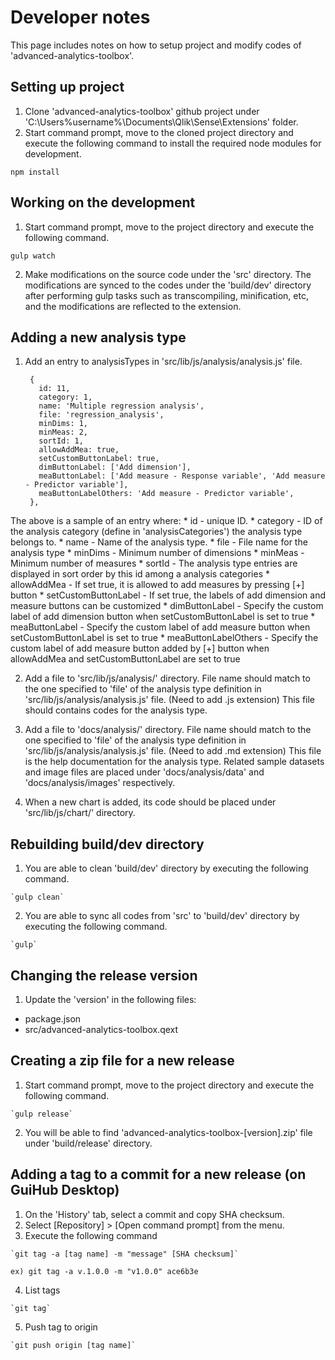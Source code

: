 # Developer notes
This page includes notes on how to setup project and modify codes of 'advanced-analytics-toolbox'.

## Setting up project
 1. Clone 'advanced-analytics-toolbox' github project under 'C:\Users\%username%\Documents\Qlik\Sense\Extensions' folder.
 2. Start command prompt, move to the cloned project directory and execute the following command to install the required node modules for development.

 `npm install`

## Working on the development
  1. Start command prompt, move to the project directory and execute the following command.

  `gulp watch`

  2. Make modifications on the source code under the 'src' directory. The modifications are synced to the codes under the 'build/dev' directory after performing gulp tasks such as transcompiling, minification, etc, and the modifications are reflected to the extension.

## Adding a new analysis type
  1. Add an entry to analysisTypes in 'src/lib/js/analysis/analysis.js' file.

          {
            id: 11,
            category: 1,
            name: 'Multiple regression analysis',
            file: 'regression_analysis',
            minDims: 1,
            minMeas: 2,
            sortId: 1,
            allowAddMea: true,
            setCustomButtonLabel: true,
            dimButtonLabel: ['Add dimension'],
            meaButtonLabel: ['Add measure - Response variable', 'Add measure - Predictor variable'],
            meaButtonLabelOthers: 'Add measure - Predictor variable',
          },

  The above is a sample of an entry where:
    * id - unique ID.
    * category - ID of the analysis category (define in 'analysisCategories') the analysis type belongs to.
    * name - Name of the analysis type.
    * file - File name for the analysis type
    * minDims - Minimum number of dimensions
    * minMeas - Minimum number of measures
    * sortId - The analysis type entries are displayed in sort order by this id among a analysis categories
    * allowAddMea - If set true, it is allowed to add measures by pressing [+] button
    * setCustomButtonLabel - If set true, the labels of add dimension and measure buttons can be customized
    * dimButtonLabel - Specify the custom label of add dimension button when setCustomButtonLabel is set to true
    * meaButtonLabel - Specify the custom label of add measure button when setCustomButtonLabel is set to true
    * meaButtonLabelOthers - Specify the custom label of add measure button added by [+] button when allowAddMea and setCustomButtonLabel are set to true

  2. Add a file to 'src/lib/js/analysis/' directory. File name should match to the one specified to 'file' of the analysis type definition in 'src/lib/js/analysis/analysis.js' file. (Need to add .js extension) This file should contains codes for the analysis type.

  3.  Add a file to 'docs/analysis/' directory. File name should match to the one specified to 'file' of the analysis type definition in 'src/lib/js/analysis/analysis.js' file. (Need to add .md extension) This file is the help documentation for the analysis type. Related sample datasets and image files are placed under 'docs/analysis/data' and 'docs/analysis/images' respectively.

  4. When a new chart is added, its code should be placed under 'src/lib/js/chart/' directory.

## Rebuilding build/dev directory
  1. You are able to clean 'build/dev' directory by executing the following command.

    `gulp clean`

  2. You are able to sync all codes from 'src' to 'build/dev' directory by executing the following command.

    `gulp`

## Changing the release version
  1. Update the 'version' in the following files:
   * package.json
   * src/advanced-analytics-toolbox.qext

## Creating a zip file for a new release
  1. Start command prompt, move to the project directory and execute the following command.

    `gulp release`

  2. You will be able to find 'advanced-analytics-toolbox-[version].zip' file under 'build/release' directory.

## Adding a tag to a commit for a new release (on GuiHub Desktop)
  1. On the 'History' tab, select a commit and copy SHA checksum.
  2. Select [Repository] > [Open command prompt] from the menu.
  3. Execute the following command

    `git tag -a [tag name] -m "message" [SHA checksum]`

    ex) git tag -a v.1.0.0 -m "v1.0.0" ace6b3e

  4. List tags

    `git tag`

  5. Push tag to origin

    `git push origin [tag name]`
